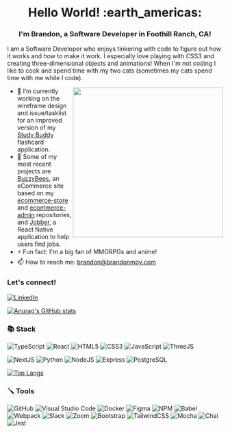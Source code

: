<h1 align="center">
Hello World! :earth_americas:
</h1>
<h3 align="center">
I'm Brandon, a Software Developer in Foothill Ranch, CA!
</h3>

I am a Software Developer who enjoys tinkering with code to figure out how it works and how to make it work. I especially love playing with CSS3 and creating three-dimensional objects and animations! When I'm not coding I like to cook and spend time with my two cats (sometimes my cats spend time with me while I code).

<img src="https://user-images.githubusercontent.com/109567499/204354608-a8931f99-cd55-4bff-bd1b-254dfda3f390.gif" align="right" width="350" style="max-width: 100%;" />

- 🌱 I’m currently working on the wireframe design and issue/tasklist for an improved version of my <a href="https://github.com/brandon-moy/study-buddy">Study Buddy</a> flashcard application.
- 🔭 Some of my most recent projects are <a href="https://github.com/brandon-moy/buzzy-bees-store">BuzzyBees</a>, an eCommerce site based on my <a href="https://github.com/brandon-moy/ecommerce-store">ecommerce-store</a> and <a href="https://github.com/brandon-moy/ecommerce-admin">ecommerce-admin</a> repositories, and <a href="https://github.com/brandon-moy/react-native-jobs">Jobber</a>, a React Native application to help users find jobs.
- ⚡ Fun fact: I'm a big fan of MMORPGs and anime!
- 📫 How to reach me: <a href="mailto:brandon@brandonmoy.com">brandon@brandonmoy.com</a>

### Let's connect!
<a href="https://www.linkedin.com/in/brandon-k-moy/">![LinkedIn](https://img.shields.io/badge/linkedin-%230077B5.svg?style=for-the-badge&logo=linkedin&logoColor=white) </a>

[![Anurag's GitHub stats](https://github-readme-stats.vercel.app/api?username=brandon-moy&hide=stars,contribs)](https://github.com/anuraghazra/github-readme-stats)

### :books: Stack
![TypeScript](https://img.shields.io/badge/TypeScript-007ACC?style=for-the-badge&logo=typescript&logoColor=white)
![React](https://img.shields.io/badge/React-20232A?style=for-the-badge&logo=react&logoColor=61DAFB)
![HTML5](https://img.shields.io/badge/HTML5-E34F26?style=for-the-badge&logo=html5&logoColor=white)
![CSS3](https://img.shields.io/badge/CSS3-1572B6?style=for-the-badge&logo=css3&logoColor=white)
![JavaScript](https://img.shields.io/badge/JavaScript-323330?style=for-the-badge&logo=javascript&logoColor=F7DF1E)
![ThreeJS](https://img.shields.io/badge/ThreeJs-black?style=for-the-badge&logo=three.js&logoColor=white)

![NextJS](https://img.shields.io/badge/next.js-000000?style=for-the-badge&logo=nextdotjs&logoColor=white)
![Python](https://img.shields.io/badge/Python-007ACC?style=for-the-badge&logo=python&logoColor=white)
![NodeJS](https://img.shields.io/badge/Node.js-339933?style=for-the-badge&logo=nodedotjs&logoColor=white)
![Express](https://img.shields.io/badge/Express.js-000000?style=for-the-badge&logo=express&logoColor=white)
![PostgreSQL](https://img.shields.io/badge/PostgreSQL-316192?style=for-the-badge&logo=postgresql&logoColor=white)

[![Top Langs](https://github-readme-stats.vercel.app/api/top-langs/?username=brandon-moy&layout=compact)](https://github.com/anuraghazra/github-readme-stats)

### :screwdriver: Tools

![GitHub](https://img.shields.io/badge/github-%23121011.svg?style=for-the-badge&logo=github&logoColor=white)
![Visual Studio Code](https://img.shields.io/badge/Visual%20Studio%20Code-0078d7.svg?style=for-the-badge&logo=visual-studio-code&logoColor=white)
![Docker](https://img.shields.io/badge/docker-%230db7ed.svg?style=for-the-badge&logo=docker&logoColor=white)
![Figma](https://img.shields.io/badge/figma-%23F24E1E.svg?style=for-the-badge&logo=figma&logoColor=white)
![NPM](https://img.shields.io/badge/NPM-%23000000.svg?style=for-the-badge&logo=npm&logoColor=white)
![Babel](https://img.shields.io/badge/Babel-F9DC3e?style=for-the-badge&logo=babel&logoColor=black)
![Webpack](https://img.shields.io/badge/webpack-%238DD6F9.svg?style=for-the-badge&logo=webpack&logoColor=black)
![Slack](https://img.shields.io/badge/Slack-4A154B?style=for-the-badge&logo=slack&logoColor=white)
![Zoom](https://img.shields.io/badge/Zoom-2D8CFF?style=for-the-badge&logo=zoom&logoColor=white)
![Bootstrap](https://img.shields.io/badge/Bootstrap-563D7C?style=for-the-badge&logo=bootstrap&logoColor=white)
![TailwindCSS](https://img.shields.io/badge/Tailwind_CSS-38B2AC?style=for-the-badge&logo=tailwind-css&logoColor=white)
![Mocha](https://img.shields.io/badge/Mocha-8D6748?style=for-the-badge&logo=Mocha&logoColor=white)
![Chai](https://img.shields.io/badge/chai-A30701?style=for-the-badge&logo=chai&logoColor=white)
![Jest](https://img.shields.io/badge/Jest-C21325?style=for-the-badge&logo=jest&logoColor=white)



<!--
**brandon-moy/brandon-moy** is a ✨ _special_ ✨ repository because its `README.md` (this file) appears on your GitHub profile.

Here are some ideas to get you started:

- 🔭 I’m currently working on ...
- 🌱 I’m currently learning ...
- 👯 I’m looking to collaborate on ...
- 🤔 I’m looking for help with ...
- 💬 Ask me about ...
- 📫 How to reach me: ...
- 😄 Pronouns: ...
- ⚡ Fun fact: ...
-->
